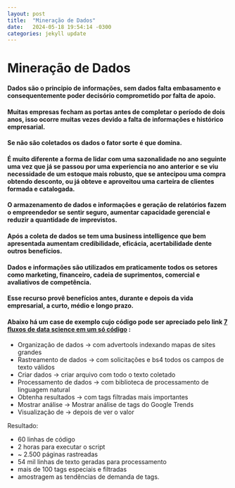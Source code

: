 ```yaml
---
layout: post
title:  "Mineração de Dados"
date:   2024-05-18 19:54:14 -0300
categories: jekyll update
---
```

# Mineração de Dados

#### Dados são o principio de informações, sem dados falta embasamento e consequentemente poder decisório comprometido por falta de apoio.

#### Muitas empresas fecham as portas antes de completar o período de dois anos, isso ocorre muitas vezes devido a falta de informações e histórico empresarial.

#### Se não são coletados os dados o fator sorte é que domina.

#### É muito diferente a forma de lidar com uma sazonalidade no ano seguinte uma vez que já se passou por uma experiencia no ano anterior e se viu necessidade de um estoque mais robusto, que se antecipou uma compra obtendo desconto, ou já obteve e aproveitou uma carteira de clientes formada e catalogada.

#### O armazenamento de dados e informações e geração de relatórios fazem o empreendedor se sentir seguro, aumentar capacidade gerencial e reduzir a quantidade de imprevistos.

#### Após a coleta de dados se tem uma business intelligence que bem apresentada aumentam credibilidade, eficácia, acertabilidade dente outros benefícios.

#### Dados e informações são utilizados em praticamente todos os setores como marketing, financeiro, cadeia de suprimentos, comercial e avaliativos de competência.

#### Esse recurso provê benefícios antes, durante e depois da vida empresarial, a curto, médio e longo prazo.

#### Abaixo há um case de exemplo cujo código pode ser apreciado pelo link [7 fluxos de data science em um só código](https://github.com/Tinoco/Ticapsoriginal_tags_collector) : 

* Organização de dados -> com advertools indexando mapas de sites grandes
* Rastreamento de dados -> com solicitações e bs4 todos os campos de texto válidos
* Criar dados -> criar arquivo com todo o texto coletado
* Processamento de dados -> com biblioteca de processamento de linguagem natural
* Obtenha resultados -> com tags filtradas mais importantes
* Mostrar análise -> Mostrar análise de tags do Google Trends
* Visualização de -> depois de ver o valor

Resultado:

* 60 linhas de código
* 2 horas para executar o script
* ~ 2.500 páginas rastreadas
* 54 mil linhas de texto geradas para processamento
* mais de 100 tags especiais e filtradas
* amostragem as tendências de demanda de tags.
